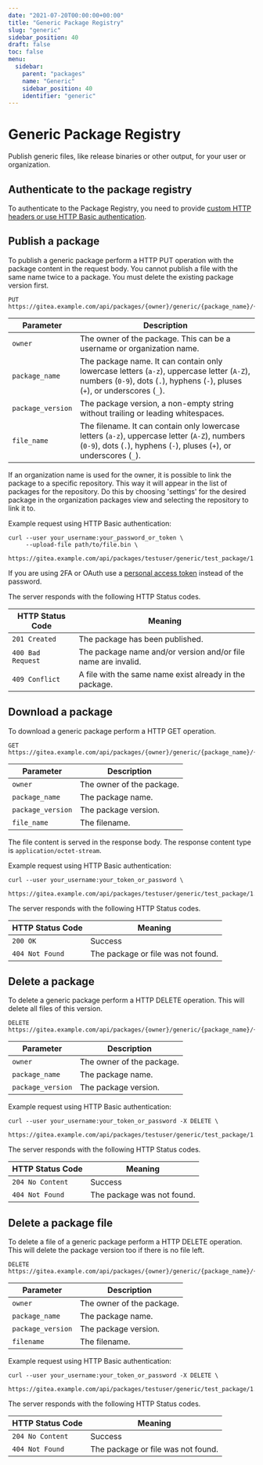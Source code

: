 ```yaml
---
date: "2021-07-20T00:00:00+00:00"
title: "Generic Package Registry"
slug: "generic"
sidebar_position: 40
draft: false
toc: false
menu:
  sidebar:
    parent: "packages"
    name: "Generic"
    sidebar_position: 40
    identifier: "generic"
---
```


# Generic Package Registry

Publish generic files, like release binaries or other output, for your user or organization.

## Authenticate to the package registry

To authenticate to the Package Registry, you need to provide [custom HTTP headers or use HTTP Basic authentication](development/api-usage.md#authentication).

## Publish a package

To publish a generic package perform a HTTP PUT operation with the package content in the request body.
You cannot publish a file with the same name twice to a package. You must delete the existing package version first.

```
PUT https://gitea.example.com/api/packages/{owner}/generic/{package_name}/{package_version}/{file_name}
```

| Parameter         | Description |
| ----------------- | ----------- |
| `owner`           | The owner of the package. This can be a username or organization name. |
| `package_name`    | The package name. It can contain only lowercase letters (`a-z`), uppercase letter (`A-Z`), numbers (`0-9`), dots (`.`), hyphens (`-`), pluses (`+`), or underscores (`_`). |
| `package_version` | The package version, a non-empty string without trailing or leading whitespaces. |
| `file_name`       | The filename. It can contain only lowercase letters (`a-z`), uppercase letter (`A-Z`), numbers (`0-9`), dots (`.`), hyphens (`-`), pluses (`+`), or underscores (`_`). |

If an organization name is used for the owner, it is possible to link the package to a specific repository. This way it will appear in the list of packages for the repository. Do this by choosing 'settings' for the desired package in the organization packages view and selecting the repository to link it to.

Example request using HTTP Basic authentication:

```shell
curl --user your_username:your_password_or_token \
     --upload-file path/to/file.bin \
     https://gitea.example.com/api/packages/testuser/generic/test_package/1.0.0/file.bin
```

If you are using 2FA or OAuth use a [personal access token](development/api-usage.md#authentication) instead of the password.

The server responds with the following HTTP Status codes.

| HTTP Status Code  | Meaning |
| ----------------- | ------- |
| `201 Created`     | The package has been published. |
| `400 Bad Request` | The package name and/or version and/or file name are invalid. |
| `409 Conflict`    | A file with the same name exist already in the package. |

## Download a package

To download a generic package perform a HTTP GET operation.

```
GET https://gitea.example.com/api/packages/{owner}/generic/{package_name}/{package_version}/{file_name}
```

| Parameter         | Description |
| ----------------- | ----------- |
| `owner`           | The owner of the package. |
| `package_name`    | The package name. |
| `package_version` | The package version. |
| `file_name`       | The filename. |

The file content is served in the response body. The response content type is `application/octet-stream`.

Example request using HTTP Basic authentication:

```shell
curl --user your_username:your_token_or_password \
     https://gitea.example.com/api/packages/testuser/generic/test_package/1.0.0/file.bin
```

The server responds with the following HTTP Status codes.

| HTTP Status Code  | Meaning |
| ----------------- | ------- |
| `200 OK`          | Success |
| `404 Not Found`   | The package or file was not found. |

## Delete a package

To delete a generic package perform a HTTP DELETE operation. This will delete all files of this version.

```
DELETE https://gitea.example.com/api/packages/{owner}/generic/{package_name}/{package_version}
```

| Parameter         | Description |
| ----------------- | ----------- |
| `owner`           | The owner of the package. |
| `package_name`    | The package name. |
| `package_version` | The package version. |

Example request using HTTP Basic authentication:

```shell
curl --user your_username:your_token_or_password -X DELETE \
     https://gitea.example.com/api/packages/testuser/generic/test_package/1.0.0
```

The server responds with the following HTTP Status codes.

| HTTP Status Code  | Meaning |
| ----------------- | ------- |
| `204 No Content`  | Success |
| `404 Not Found`   | The package was not found. |

## Delete a package file

To delete a file of a generic package perform a HTTP DELETE operation. This will delete the package version too if there is no file left.

```
DELETE https://gitea.example.com/api/packages/{owner}/generic/{package_name}/{package_version}/{filename}
```

| Parameter         | Description |
| ----------------- | ----------- |
| `owner`           | The owner of the package. |
| `package_name`    | The package name. |
| `package_version` | The package version. |
| `filename`        | The filename. |

Example request using HTTP Basic authentication:

```shell
curl --user your_username:your_token_or_password -X DELETE \
     https://gitea.example.com/api/packages/testuser/generic/test_package/1.0.0/file.bin
```

The server responds with the following HTTP Status codes.

| HTTP Status Code  | Meaning |
| ----------------- | ------- |
| `204 No Content`  | Success |
| `404 Not Found`   | The package or file was not found. |
